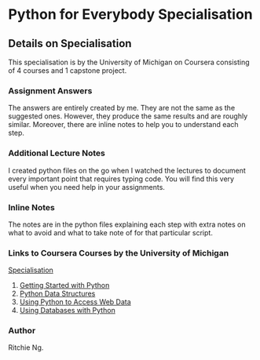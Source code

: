 # Python for Everybody Specialisation

## Details on Specialisation
This specialisation is by the University of Michigan on Coursera consisting of 4 courses and 1 capstone project.

### Assignment Answers
The answers are entirely created by me. They are not the same as the suggested ones. However, they produce the same results and are roughly similar. Moreover, there are inline notes to help you to understand each step.

### Additional Lecture Notes
I created python files on the go when I watched the lectures to document every important point that requires typing code. You will find this very useful when you need help in your assignments.

### Inline Notes
The notes are in the python files explaining each step with extra notes on what to avoid and what to take note of for that particular script.

### Links to Coursera Courses by the University of Michigan
<a href="https://www.coursera.org/specializations/python">Specialisation</a><br />
1. <a href="https://www.coursera.org/learn/python">Getting Started with Python</a><br />
2. <a href="https://www.coursera.org/learn/python-data">Python Data Structures</a><br />
3. <a href="https://www.coursera.org/learn/python-network-data">Using Python to Access Web Data</a><br />
4. <a href="https://www.coursera.org/learn/python-databases">Using Databases with Python</a>

### Author
Ritchie Ng.
